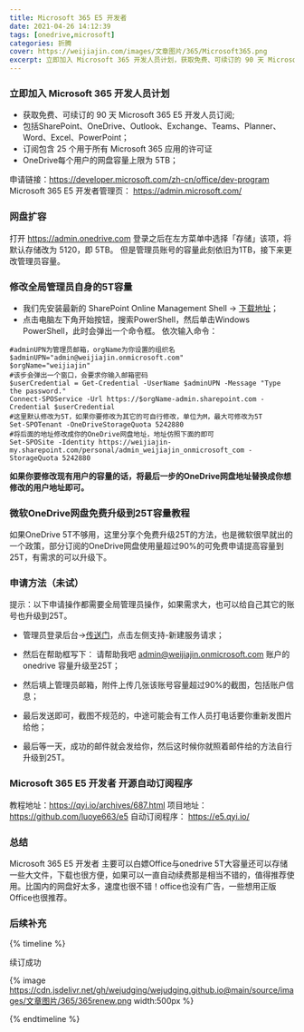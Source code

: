```yaml
---
title: Microsoft 365 E5 开发者
date: 2021-04-26 14:12:39
tags: [onedrive,microsoft]
categories: 折腾
cover: https://weijiajin.com/images/文章图片/365/Microsoft365.png
excerpt: 立即加入 Microsoft 365 开发人员计划，获取免费、可续订的 90 天 Microsoft 365 E5 开发人员订阅。
---
```




### 立即加入 Microsoft 365 开发人员计划
- 获取免费、可续订的 90 天 Microsoft 365 E5 开发人员订阅;
- 包括SharePoint、OneDrive、Outlook、Exchange、Teams、Planner、Word、Excel、PowerPoint；
- 订阅包含 25 个用于所有 Microsoft 365 应用的许可证
- OneDrive每个用户的网盘容量上限为 5TB；

申请链接：https://developer.microsoft.com/zh-cn/office/dev-program
Microsoft 365 E5 开发者管理页： https://admin.microsoft.com/

### 网盘扩容
打开 https://admin.onedrive.com 登录之后在左方菜单中选择「存储」该项，将默认存储改为 5120，即 5TB。
但是管理员账号的容量此刻依旧为1TB，接下来更改管理员容量。

### 修改全局管理员自身的5T容量
- 我们先安装最新的 SharePoint Online Management Shell → [下载地址](https://www.microsoft.com/zh-cn/download/details.aspx?id=35588)；
- 点击电脑左下角开始按钮，搜索PowerShell，然后单击Windows PowerShell，此时会弹出一个命令框。
依次输入命令：

```
#adminUPN为管理员邮箱，orgName为你设置的组织名
$adminUPN="admin@weijiajin.onmicrosoft.com"
$orgName="weijiajin"
#该步会弹出一个窗口，会要求你输入邮箱密码
$userCredential = Get-Credential -UserName $adminUPN -Message "Type the password."
Connect-SPOService -Url https://$orgName-admin.sharepoint.com -Credential $userCredential
#这里默认修改为5T，如果你要修改为其它的可自行修改，单位为M，最大可修改为5T
Set-SPOTenant -OneDriveStorageQuota 5242880
#将后面的地址修改成你的OneDrive网盘地址，地址仿照下面的即可
Set-SPOSite -Identity https://weijiajin-my.sharepoint.com/personal/admin_weijiajin_onmicrosoft_com -StorageQuota 5242880
```
**如果你要修改现有用户的容量的话，将最后一步的OneDrive网盘地址替换成你想修改的用户地址即可。**

### 微软OneDrive网盘免费升级到25T容量教程

如果OneDrive 5T不够用，这里分享个免费升级25T的方法，也是微软很早就出的一个政策，部分订阅的OneDrive网盘使用量超过90%的可免费申请提高容量到25T，有需求的可以升级下。

### 申请方法（未试）

提示：以下申请操作都需要全局管理员操作，如果需求大，也可以给自己其它的账号也升级到25T。

- 管理员登录后台→[传送门](https://admin.microsoft.com/Adminportal/Home)，点击左侧支持-新建服务请求；

- 然后在帮助框写下： 请帮助我吧 admin@weijiajin.onmicrosoft.com 账户的 onedrive 容量升级至25T；

- 然后填上管理员邮箱，附件上传几张该账号容量超过90%的截图，包括账户信息；

- 最后发送即可，截图不规范的，中途可能会有工作人员打电话要你重新发图片给他；

- 最后等一天，成功的邮件就会发给你，然后这时候你就照着邮件给的方法自行升级到25T。

### Microsoft 365 E5 开发者 开源自动订阅程序 

教程地址：https://qyi.io/archives/687.html
项目地址：https://github.com/luoye663/e5
自动订阅程序： https://e5.qyi.io/


### 总结

Microsoft 365 E5 开发者 主要可以白嫖Office与onedrive 5T大容量还可以存储一些大文件，下载也很方便，如果可以一直自动续费那是相当不错的，值得推荐使用。比国内的网盘好太多，速度也很不错！office也没有广告，一些想用正版Office也很推荐。

### 后续补充

{% timeline %}

<!-- node 2021 年 6 月 16 日 -->

续订成功

{% image https://cdn.jsdelivr.net/gh/wejudging/wejudging.github.io@main/source/images/文章图片/365/365renew.png width:500px %}


{% endtimeline %}







